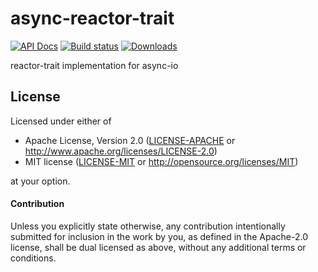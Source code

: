 # async-reactor-trait

[![API Docs](https://docs.rs/reactor-trait/badge.svg)](https://docs.rs/reactor-trait)
[![Build status](https://github.com/Keruspe/reactor-trait/workflows/Build%20and%20test/badge.svg)](https://github.com/Keruspe/reactor-trait/actions)
[![Downloads](https://img.shields.io/crates/d/reactor-trait.svg)](https://crates.io/crates/reactor-trait)

reactor-trait implementation for async-io

## License

Licensed under either of

 * Apache License, Version 2.0 ([LICENSE-APACHE](LICENSE-APACHE) or http://www.apache.org/licenses/LICENSE-2.0)
 * MIT license ([LICENSE-MIT](LICENSE-MIT) or http://opensource.org/licenses/MIT)

at your option.

#### Contribution

Unless you explicitly state otherwise, any contribution intentionally submitted
for inclusion in the work by you, as defined in the Apache-2.0 license, shall be
dual licensed as above, without any additional terms or conditions.
